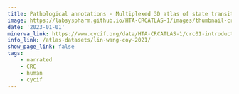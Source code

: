 ```yaml
---
title: Pathological annotations - Multiplexed 3D atlas of state transitions and immune interactions in colorectal cancer - CRC01
image: https://labsyspharm.github.io/HTA-CRCATLAS-1/images/thumbnail-crc01-introduction.jpg
date: '2023-01-01'
minerva_link: https://www.cycif.org/data/HTA-CRCATLAS-1/crc01-introduction
info_link: /atlas-datasets/lin-wang-coy-2021/
show_page_link: false
tags:
    - narrated
    - CRC
    - human
    - cycif
---
```

